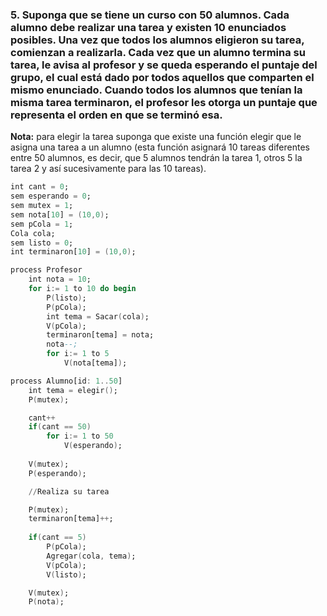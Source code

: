 ### 5. Suponga que se tiene un curso con 50 alumnos. Cada alumno debe realizar una tarea y existen 10 enunciados posibles. Una vez que todos los alumnos eligieron su tarea, comienzan a realizarla. Cada vez que un alumno termina su tarea, le avisa al profesor y se queda esperando el puntaje del grupo, el cual está dado por todos aquellos que comparten el mismo enunciado. Cuando todos los alumnos que tenían la misma tarea terminaron, el profesor les otorga un puntaje que representa el orden en que se terminó esa.

**Nota:** para elegir la tarea suponga que existe una función elegir que le asigna una tarea a un alumno (esta función asignará 10 tareas diferentes entre 50 alumnos, es decir, que 5 alumnos tendrán la tarea 1, otros 5 la tarea 2 y así sucesivamente para las 10 tareas).

```ada
int cant = 0;
sem esperando = 0;
sem mutex = 1;
sem nota[10] = (10,0);
sem pCola = 1;
Cola cola;
sem listo = 0;
int terminaron[10] = (10,0);

process Profesor
    int nota = 10;
    for i:= 1 to 10 do begin
        P(listo);
        P(pCola);
        int tema = Sacar(cola);
        V(pCola);
        terminaron[tema] = nota;
        nota--;
        for i:= 1 to 5
            V(nota[tema]);

process Alumno[id: 1..50]
    int tema = elegir();
    P(mutex);

    cant++
    if(cant == 50)
        for i:= 1 to 50
            V(esperando);
    
    V(mutex);
    P(esperando);

    //Realiza su tarea

    P(mutex);
    terminaron[tema]++;
    
    if(cant == 5)
        P(pCola);
        Agregar(cola, tema);
        V(pCola);
        V(listo);

    V(mutex);
    P(nota);
```